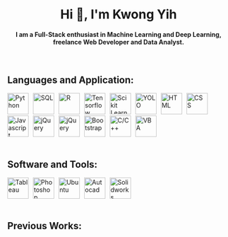 <h1 align="center">Hi 👋, I'm Kwong Yih</h1>
<h4 align="center">I am a Full-Stack enthusiast in Machine Learning and Deep Learning, freelance Web Developer and Data Analyst.</h4>

<br>
<h2 align="left">Languages and Application:</h2>
<div>
<!--- Python --->
<img alt='Python' src='https://user-images.githubusercontent.com/8416037/187015193-220e8547-9164-4f4d-8e55-fb1ec4f4c21f.png' height='48px' style="margin-right: 6px;">
<!--- SQL --->
<img alt='SQL' src='https://user-images.githubusercontent.com/8416037/187015219-85c64b96-face-4e6f-84b5-0fa4d863dd61.png' height='48px' style="margin-right: 6px;">
<!--- R --->
<img alt='R' src='https://user-images.githubusercontent.com/8416037/187015243-93249006-247e-4ad8-ae50-1cc13cc861f8.png' height='48px' style="margin-right: 6px;">
<!--- Tensorflow --->
<img alt='Tensorflow' src='https://user-images.githubusercontent.com/8416037/187015573-ad11c405-5da9-4568-baeb-47f1acc756fa.png' height='48px' style="margin-right: 6px;">
<!--- Scikit Learn --->
<img alt='Scikit Learn' src='https://user-images.githubusercontent.com/8416037/187015859-10919c65-7b46-42fb-ad57-8812db33abb8.png' height='48px' style="margin-right: 6px;">
<!--- YOLO --->
<img alt='YOLO' src='https://user-images.githubusercontent.com/8416037/187016033-9ebd80db-c44a-4867-87c0-e7028e69857f.png' height='48px' style="margin-right: 6px;">
<!--- HTML5 --->
<img src='https://user-images.githubusercontent.com/8416037/187014218-80d5760b-2738-4a7e-bdbe-18de89969d53.png' height='48px' alt='HTML' style="margin-right: 6px;">
<!--- CSS3 --->  
<img src="https://user-images.githubusercontent.com/8416037/187014543-de0d0e5d-0ec5-4863-9ca6-81cc0edd2fd5.png" alt="CSS" height="48px" style="margin-right: 6px;">
<!--- JS --->  
<img src='https://user-images.githubusercontent.com/8416037/187014242-ee94982e-23e6-4928-bd52-05f8e88175ef.png' alt='Javascript' height='48px' style="margin-right: 6px;">
<!--- PHP --->
<img src='https://user-images.githubusercontent.com/8416037/187014559-5c8c403f-224e-4d54-a345-7563b5b57955.png' alt='jQuery' height='48px' style="margin-right: 6px;">
<!--- jQuery --->
<img src='https://user-images.githubusercontent.com/8416037/187015283-761b9246-328c-4a88-a0af-5b6b9d3cda3c.png' alt='jQuery' height='48px' style="margin-right: 6px;">
<!--- Bootstrap --->
<img alt='Bootstrap' src='https://user-images.githubusercontent.com/8416037/187015298-868bf35d-de1d-4f0f-8a02-74b575a909c6.png' height='48px' style="margin-right: 6px;">
<!--- C/C++ --->
<img alt='C/C++' src='https://user-images.githubusercontent.com/8416037/187015353-b5c4d33c-2c3c-4b33-89fa-af49189d7e8f.png' height='48px' style="margin-right: 6px;">
<!--- VBA --->
<img alt='VBA' src='https://user-images.githubusercontent.com/8416037/187015525-9a9b6051-764b-4d0d-b317-bcf31d17dd51.png' height='48px' style="margin-right: 6px;">
</div>

<br>
<h2 align="left">Software and Tools:</h2>
<div>
<!--- Tableau --->
<img alt='Tableau' src='https://user-images.githubusercontent.com/8416037/187015385-1767695b-c1ec-4613-a83c-b62073ad793b.png' height='48px' style="margin-right: 6px;">
<!--- Photoshop --->
<img alt='Photoshop' src='https://user-images.githubusercontent.com/8416037/187015689-a9066375-dc2e-4ff3-9b39-3754ba3d0b48.png' height='48px' style="margin-right: 6px;">
<!--- Ubuntu --->
<img alt='Ubuntu' src='https://user-images.githubusercontent.com/8416037/187015454-c85c729f-b5e6-4137-8d42-0abc4de8fa74.png' height='48px' style="margin-right: 6px;">
<!--- Autocad --->
<img alt='Autocad' src='https://user-images.githubusercontent.com/8416037/187015794-3608295c-4530-4709-8910-259463c7d9e9.png' height='48px' style="margin-right: 6px;">
<!--- Solidworks --->
<img alt='Solidworks' src='https://user-images.githubusercontent.com/8416037/187015724-72a046d5-2322-449c-b362-97abd8f68709.png' height='48px' style="margin-right: 6px;">
</div>

<br>
<h2 align="left">Previous Works:</h2>

